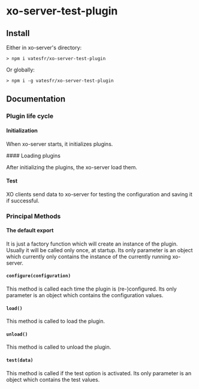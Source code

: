 # xo-server-test-plugin

## Install

Either in xo-server's directory:

```
> npm i vatesfr/xo-server-test-plugin
```

Or globally:

```
> npm i -g vatesfr/xo-server-test-plugin
```

## Documentation

### Plugin life cycle

#### Initialization

When xo-server starts, it initializes plugins.

#### Loading plugins

After initializing the plugins, the xo-server load them.

#### Test

XO clients send data to xo-server for testing the configuration and saving it if successful.

### Principal Methods

#### The default export

It is just a factory function which will create an instance of the plugin. Usually it will be called only once, at startup.
Its only parameter is an object which currently only contains the instance of the currently running xo-server.

#### `configure(configuration)`

This method is called each time the plugin is (re-)configured.
Its only parameter is an object which contains the configuration values.

#### `load()`

This method is called to load the plugin.

#### `unload()`

This method is called to unload the plugin.

#### `test(data)`

This method is called if the test option is activated.
Its only parameter is an object which contains the test values.

